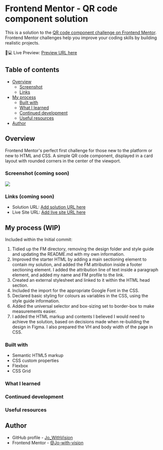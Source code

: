 # Frontend Mentor - QR code component solution 

This is a solution to the [QR code component challenge on Frontend Mentor](https://www.frontendmentor.io/challenges/qr-code-component-iux_sIO_H). Frontend Mentor challenges help you improve your coding skills by building realistic projects. 

:tada::computer: Live Preview: [Preview URL here](#)


## Table of contents

- [Overview](#overview)
  - [Screenshot](#screenshot)
  - [Links](#links)
- [My process](#my-process)
  - [Built with](#built-with)
  - [What I learned](#what-i-learned)
  - [Continued development](#continued-development)
  - [Useful resources](#useful-resources)
- [Author](#author)


## Overview

Frontend Mentor's perfect first challenge for those new to the platform or new to HTML and CSS. A simple QR code component, displayed in a card layout with rounded corners in the center of the viewport.


### Screenshot (coming soon)

![](./screenshot.jpg)


### Links (coming soon)

- Solution URL: [Add solution URL here](#)
- Live Site URL: [Add live site URL here](#)

## My process (WIP)

Included within the Initial commit:

1. Tidied up the FM directory, removing the design folder and style guide and updating the README.md with my own information.
2. Improved the starter HTML by adding a main sectioning element to contain my solution, and added the FM attribution inside a footer sectioning element. I added the attribution line of text inside a paragraph element, and added my name and FM profile to the link.
3.  Created an external stylesheet and linked to it within the HTML head section.
4. Included the import for the appropriate Google Font in the CSS.
5. Declared basic styling for colours as variables in the CSS, using the style guide information.
6. Added the universal selector and box-sizing set to border-box to make measurements easier.
7. I added the HTML markup and contents I believed I would need to achieve the solution, based on decisions made when re-building the design in Figma. I also prepared the VH and body width of the page in CSS.


### Built with

- Semantic HTML5 markup
- CSS custom properties
- Flexbox
- CSS Grid

### What I learned


### Continued development


### Useful resources



## Author

- GitHub profile - [Jo_WithVision](https://github.com/Jo-with-vision)
- Frontend Mentor - [@Jo-with-vision](https://www.frontendmentor.io/profile/Jo-with-vision)

